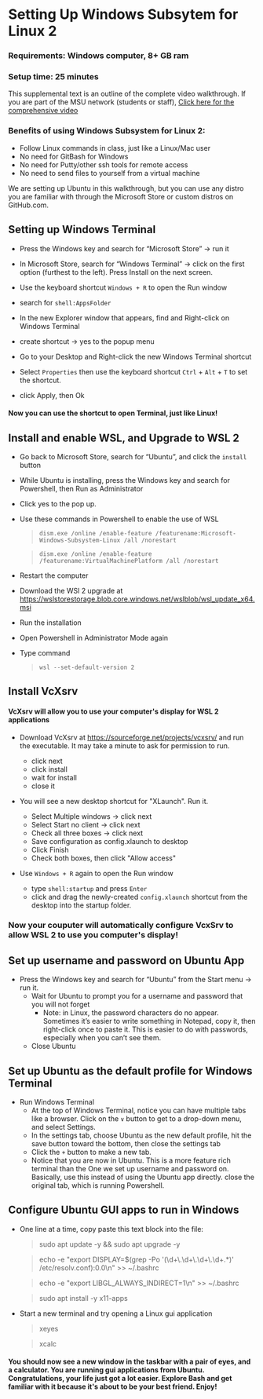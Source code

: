 # Setting Up Windows Subsytem for Linux 2

### Requirements: Windows computer, 8+ GB ram
### Setup time: 25 minutes

This supplemental text is an outline of the complete video walkthrough. If you are part of the MSU network (students or staff), [Click here for the comprehensive video](https://msudenver.sharepoint.com/:v:/s/21UCS2050LA/EfnPHAsR2bdCo0RNyVikh_cBk2i-GdgzUpKqxCYikxqwDA?e=wfYBrO)

### Benefits of using Windows Subsystem for Linux 2:

- Follow Linux commands in class, just like a Linux/Mac user
- No need for GitBash for Windows
- No need for Putty/other ssh tools for remote access
- No need to send files to yourself from a virtual machine

We are setting up Ubuntu in this walkthrough, but you can use any distro you are familiar with
through the Microsoft Store or custom distros on GitHub.com.

## Setting up Windows Terminal

* Press the Windows key and search for “Microsoft Store” → run it
* In Microsoft Store, search for “Windows Terminal” → click on the first option (furthest to the left). Press Install on the next screen.
* Use the keyboard shortcut `Windows + R` to open the Run window
* search for `shell:AppsFolder`
* In the new Explorer window that appears, find and Right-click on Windows Terminal
* create shortcut → yes to the popup menu

* Go to your Desktop and Right-click the new Windows Terminal shortcut
* Select `Properties` then use the keyboard shortcut `Ctrl` + `Alt` + `T` to set the shortcut.
* click Apply, then Ok

#### Now you can use the shortcut to open Terminal, just like Linux!

## Install and enable WSL, and Upgrade to WSL 2

* Go back to Microsoft Store, search for “Ubuntu”, and click the `install` button
* While Ubuntu is installing, press the Windows key and search for Powershell, then Run as Administrator 
* Click yes to the pop up.
* Use these commands in Powershell to enable the use of WSL

  > `dism.exe /online /enable-feature /featurename:Microsoft-Windows-Subsystem-Linux /all /norestart`
  
  > `dism.exe /online /enable-feature /featurename:VirtualMachinePlatform /all /norestart`

* Restart the computer


* Download the WSl 2 upgrade
  at https://wslstorestorage.blob.core.windows.net/wslblob/wsl_update_x64.msi
* Run the installation
* Open Powershell in Administrator Mode again
* Type command
  > `wsl --set-default-version 2`

## Install VcXsrv

#### VcXsrv will allow you to use your computer's display for WSL 2 applications

* Download VcXsrv at https://sourceforge.net/projects/vcxsrv/ and run the executable. It may take a minute to ask for permission to run.
    + click next
    + click install
    + wait for install
    + close it


* You will see a new desktop shortcut for "XLaunch". Run it.
    + Select Multiple windows → click next
    + Select Start no client → click next
    + Check all three boxes → click next
    + Save configuration as config.xlaunch to desktop
    + Click Finish
    + Check both boxes, then click "Allow access"

* Use `Windows + R` again to open the Run window
    + type `shell:startup` and press `Enter`
    + click and drag the newly-created `config.xlaunch` shortcut from the desktop into the startup folder.

### Now your couputer will automatically configure VcxSrv to allow WSL 2 to use you computer's display!

## Set up username and password on Ubuntu App

* Press the Windows key and search for “Ubuntu” from the Start menu → run it.
    + Wait for Ubuntu to prompt you for a username and password that you will not forget
        - Note: in Linux, the password characters do no appear. Sometimes it’s easier to write
          something in Notepad, copy it, then right-click once to paste it. This is easier to do
          with passwords, especially when you can’t see them.
    + Close Ubuntu

## Set up Ubuntu as the default profile for Windows Terminal

* Run Windows Terminal
    + At the top of Windows Terminal, notice you can have multiple tabs like a browser. Click on the `∨` button to get to a drop-down menu, and select Settings.
    + In the settings tab, choose Ubuntu as the new default profile, hit the save button toward the
      bottom, then close the settings tab
    + Click the `+` button to make a new tab.
    + Notice that you are now in Ubuntu. This is a more feature rich
      terminal than the One we set up username and password on. Basically, use this instead of using
      the Ubuntu app directly. close the original tab, which is running Powershell.

## Configure Ubuntu GUI apps to run in Windows

* One line at a time, copy paste this text block into the file:
    > sudo apt update -y && sudo apt upgrade -y
    
    > echo -e "export DISPLAY=$(grep -Po '(\d+\\\.\d+\\\.\d+\\\.\d+\.*)' /etc/resolv.conf):0.0\n" >> ~/.bashrc
    
    > echo -e "export LIBGL_ALWAYS_INDIRECT=1\n" >> ~/.bashrc
    
    > sudo apt install -y x11-apps
    

* Start a new terminal and try opening a Linux gui application<br>
    > xeyes

    > xcalc

#### You should now see a new window in the taskbar with a pair of eyes, and a calculator. You are running gui applications from Ubuntu. Congratulations, your life just got a lot easier. Explore Bash and get familiar with it because it's about to be your best friend. Enjoy!
